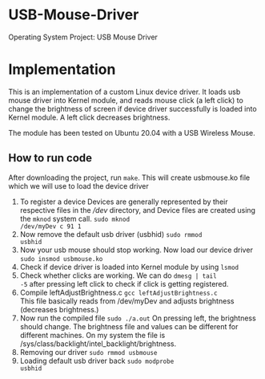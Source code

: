 # USB-Mouse-Driver
Operating System Project: USB Mouse Driver  
# Implementation
This is an implementation of a custom Linux device driver. It loads usb mouse driver into Kernel module, and reads mouse click (a left click) to change the brightness of screen if device driver successfully is loaded into Kernel module. A left click decreases brightness.

The module has been tested on Ubuntu 20.04 with a USB Wireless Mouse.
## How to run code
After downloading the project, run ```make```. This will create usbmouse.ko file which we will use to load the device driver
1. To register a device
Devices are generally represented by their respective files in the _/dev_ directory, and Device files are created using the ```mknod``` system call.
  <code>sudo mknod /dev/myDev c 91 1 </code>
2. Now remove the default usb driver (usbhid)
 <code>sudo rmmod usbhid</code>
3. Now your usb mouse should stop working. Now load our device driver
<code>sudo insmod usbmouse.ko</code>
4. Check if device driver is loaded into Kernel module by using  ```lsmod```
5. Check whether clicks are working. We can do <code>dmesg | tail -5</code> after pressing left click to check if click is getting registered.
6.  Compile leftAdjustBrightness.c
  <code>gcc leftAdjustBrightness.c </code>
  This file basically reads from /dev/myDev and adjusts brightness (decreases brightness.)
7. Now run the compiled file
  <code>sudo ./a.out</code>
  On pressing left, the brightness should change. The brightness file and     values can be different for different machines. On my system the file is /sys/class/backlight/intel_backlight/brightness.
8. Removing our driver 
  <code>sudo rmmod usbmouse </code>
9. Loading default usb driver back
  <code>sudo modprobe usbhid</code>
